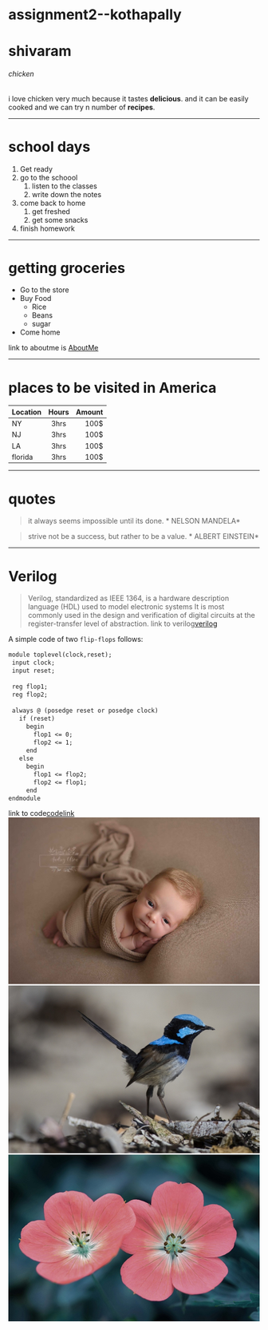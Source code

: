 # assignment2--kothapally
# shivaram
###### chicken
i love chicken very much because it tastes **delicious**.
and it can be easily cooked and we can try n number of **recipes**.

******

# school days
1. Get ready
2. go to the schoool
    1. listen to the classes
    2. write down the notes
3. come back to home
    1. get freshed 
    2. get some snacks
4. finish homework

*******

# getting groceries

* Go to the store
* Buy Food
  * Rice
  * Beans
  * sugar
* Come home     

link to aboutme is [AboutMe](https://github.com/shivaramkothapally/assignment2--kothapally/blob/main/AboutMe.md)

******
# places to be visited in America

| Location  |      Hours    |  Amount |
|:----------|:-------------:|--------:|
|   NY |   3hrs        |  100$   |   
|   NJ |   3hrs        |  100$   |   
|  LA |   3hrs        |  100$   |
| florida|    3hrs        | 100$    |

********
#  quotes
> it always seems impossible until its done. 
                              * NELSON MANDELA*
                              
> strive not be a success, but rather to be a value.
                                * ALBERT EINSTEIN*

*******

# Verilog

> Verilog, standardized as IEEE 1364, is a hardware description language (HDL) used to model electronic systems
>  It is most commonly used in the design and verification of digital circuits at the register-transfer level of abstraction.
 link to verilog[verilog](https://en.wikipedia.org/wiki/Verilog)

 A simple code of two `flip-flops` follows:
 ```
 module toplevel(clock,reset);
  input clock;
  input reset;

  reg flop1;
  reg flop2;

  always @ (posedge reset or posedge clock)
    if (reset)
      begin
        flop1 <= 0;
        flop2 <= 1;
      end
    else
      begin
        flop1 <= flop2;
        flop2 <= flop1;
      end
endmodule
```
link to code[codelink](https://en.wikipedia.org/wiki/Verilog)
![pic1](https://github.com/shivaramkothapally/assignment2--kothapally/blob/main/images/pic%201%20asign.jpg)
![pic2](https://github.com/shivaramkothapally/assignment2--kothapally/blob/main/images/pic%202%20asign.jpg)
![pic3](https://github.com/shivaramkothapally/assignment2--kothapally/blob/main/images/pic%203%20assign.jpg)